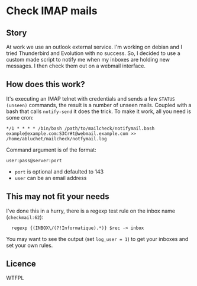 # Check IMAP mails

## Story

At work we use an outlook external service. I'm working on debian and I tried Thunderbird and Evolution with no success. So, I decided to use a custom made script to notify me when my inboxes are holding new messages. I then check them out on a webmail interface.

## How does this work?

It's executing an IMAP telnet with credentials and sends a few `STATUS (unseen)` commands, the result is a number of unseen mails. Coupled with a bash that calls `notify-send` it does the trick. 
To make it work, all you need is some cron:

```
*/1 * * * * /bin/bash /path/to/mailcheck/notifymail.bash example@example.com:S3Cr#t@webmail.example.com >> /home/abluchet/mailcheck/notfymail.log
```

Command argument is of the format:

`user:pass@server:port` 

- `port` is optional and defaulted to 143
- `user` can be an email address

## This may not fit your needs

I've done this in a hurry, there is a regexp test rule on the inbox name (`checkmail:62`):

```
  regexp {(INBOX\/(?!Informatique).*)} $rec -> inbox
```

You may want to see the output (set `log_user = 1`) to get your inboxes and set your own rules.

## Licence

WTFPL
